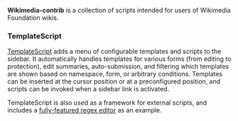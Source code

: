 **Wikimedia-contrib** is a collection of scripts intended for users of Wikimedia Foundation wikis.

### TemplateScript
[TemplateScript](https://meta.wikimedia.org/wiki/User:Pathoschild/Scripts/TemplateScript) adds a menu of configurable templates and scripts to the sidebar. It automatically handles templates for various forms (from editing to protection), edit summaries, auto-submission, and filtering which templates are shown based on namespace, form, or arbitrary conditions. Templates can be inserted at the cursor position or at a preconfigured position, and scripts can be invoked when a sidebar link is activated.

TemplateScript is also used as a framework for external scripts, and includes a [fully-featured regex editor](http://meta.wikimedia.org/wiki/User:Pathoschild/Scripts/TemplateScript#Regex_editor) as an example.